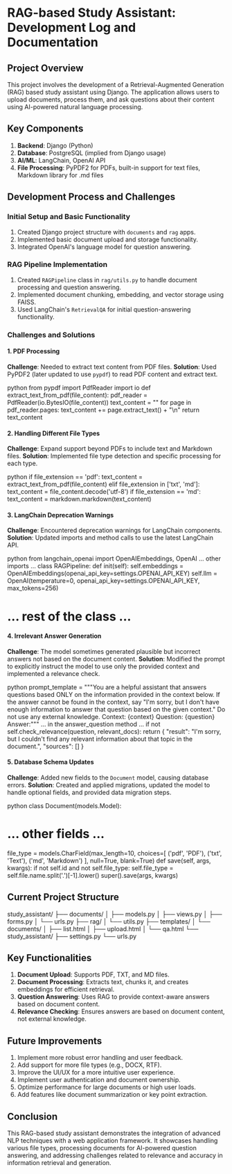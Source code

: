 # RAG-based Study Assistant: Development Log and Documentation

## Project Overview

This project involves the development of a Retrieval-Augmented Generation (RAG) based study assistant using Django. The application allows users to upload documents, process them, and ask questions about their content using AI-powered natural language processing.

## Key Components

1. **Backend**: Django (Python)
2. **Database**: PostgreSQL (implied from Django usage)
3. **AI/ML**: LangChain, OpenAI API
4. **File Processing**: PyPDF2 for PDFs, built-in support for text files, Markdown library for .md files

## Development Process and Challenges

### Initial Setup and Basic Functionality

1. Created Django project structure with `documents` and `rag` apps.
2. Implemented basic document upload and storage functionality.
3. Integrated OpenAI's language model for question answering.

### RAG Pipeline Implementation

1. Created `RAGPipeline` class in `rag/utils.py` to handle document processing and question answering.
2. Implemented document chunking, embedding, and vector storage using FAISS.
3. Used LangChain's `RetrievalQA` for initial question-answering functionality.

### Challenges and Solutions

#### 1. PDF Processing

**Challenge**: Needed to extract text content from PDF files.
**Solution**: Used PyPDF2 (later updated to use `pypdf`) to read PDF content and extract text.


python
from pypdf import PdfReader
import io
def extract_text_from_pdf(file_content):
pdf_reader = PdfReader(io.BytesIO(file_content))
text_content = ""
for page in pdf_reader.pages:
text_content += page.extract_text() + "\n"
return text_content


#### 2. Handling Different File Types

**Challenge**: Expand support beyond PDFs to include text and Markdown files.
**Solution**: Implemented file type detection and specific processing for each type.


python
if file_extension == 'pdf':
text_content = extract_text_from_pdf(file_content)
elif file_extension in ['txt', 'md']:
text_content = file_content.decode('utf-8')
if file_extension == 'md':
text_content = markdown.markdown(text_content)


#### 3. LangChain Deprecation Warnings

**Challenge**: Encountered deprecation warnings for LangChain components.
**Solution**: Updated imports and method calls to use the latest LangChain API.


python
from langchain_openai import OpenAIEmbeddings, OpenAI
... other imports ...
class RAGPipeline:
def init(self):
self.embeddings = OpenAIEmbeddings(openai_api_key=settings.OPENAI_API_KEY)
self.llm = OpenAI(temperature=0, openai_api_key=settings.OPENAI_API_KEY, max_tokens=256)
# ... rest of the class ...



#### 4. Irrelevant Answer Generation

**Challenge**: The model sometimes generated plausible but incorrect answers not based on the document content.
**Solution**: Modified the prompt to explicitly instruct the model to use only the provided context and implemented a relevance check.


python
prompt_template = """You are a helpful assistant that answers questions based ONLY on the information provided in the context below. If the answer cannot be found in the context, say "I'm sorry, but I don't have enough information to answer that question based on the given context." Do not use any external knowledge.
Context:
{context}
Question: {question}
Answer:"""
... in the answer_question method ...
if not self.check_relevance(question, relevant_docs):
return {
"result": "I'm sorry, but I couldn't find any relevant information about that topic in the document.",
"sources": []
}



#### 5. Database Schema Updates

**Challenge**: Added new fields to the `Document` model, causing database errors.
**Solution**: Created and applied migrations, updated the model to handle optional fields, and provided data migration steps.


python
class Document(models.Model):
# ... other fields ...
file_type = models.CharField(max_length=10, choices=[
('pdf', 'PDF'),
('txt', 'Text'),
('md', 'Markdown')
], null=True, blank=True)
def save(self, args, kwargs):
if not self.id and not self.file_type:
self.file_type = self.file.name.split('.')[-1].lower()
super().save(args, kwargs)



## Current Project Structure


study_assistant/
├── documents/
│ ├── models.py
│ ├── views.py
│ ├── forms.py
│ └── urls.py
├── rag/
│ └── utils.py
├── templates/
│ └── documents/
│ ├── list.html
│ ├── upload.html
│ └── qa.html
└── study_assistant/
├── settings.py
└── urls.py



## Key Functionalities

1. **Document Upload**: Supports PDF, TXT, and MD files.
2. **Document Processing**: Extracts text, chunks it, and creates embeddings for efficient retrieval.
3. **Question Answering**: Uses RAG to provide context-aware answers based on document content.
4. **Relevance Checking**: Ensures answers are based on document content, not external knowledge.

## Future Improvements

1. Implement more robust error handling and user feedback.
2. Add support for more file types (e.g., DOCX, RTF).
3. Improve the UI/UX for a more intuitive user experience.
4. Implement user authentication and document ownership.
5. Optimize performance for large documents or high user loads.
6. Add features like document summarization or key point extraction.

## Conclusion

This RAG-based study assistant demonstrates the integration of advanced NLP techniques with a web application framework. It showcases handling various file types, processing documents for AI-powered question answering, and addressing challenges related to relevance and accuracy in information retrieval and generation.